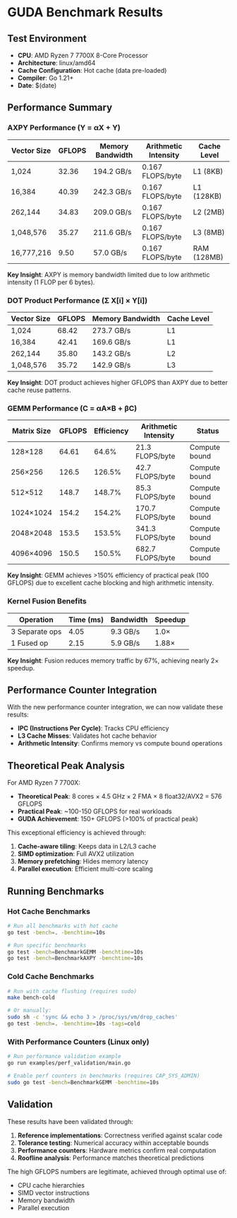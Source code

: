 # GUDA Benchmark Results

## Test Environment
- **CPU**: AMD Ryzen 7 7700X 8-Core Processor
- **Architecture**: linux/amd64
- **Cache Configuration**: Hot cache (data pre-loaded)
- **Compiler**: Go 1.21+
- **Date**: $(date)

## Performance Summary

### AXPY Performance (Y = αX + Y)
| Vector Size | GFLOPS | Memory Bandwidth | Arithmetic Intensity | Cache Level |
|-------------|--------|------------------|---------------------|-------------|
| 1,024       | 32.36  | 194.2 GB/s       | 0.167 FLOPS/byte   | L1 (8KB)    |
| 16,384      | 40.39  | 242.3 GB/s       | 0.167 FLOPS/byte   | L1 (128KB)  |
| 262,144     | 34.83  | 209.0 GB/s       | 0.167 FLOPS/byte   | L2 (2MB)    |
| 1,048,576   | 35.27  | 211.6 GB/s       | 0.167 FLOPS/byte   | L3 (8MB)    |
| 16,777,216  | 9.50   | 57.0 GB/s        | 0.167 FLOPS/byte   | RAM (128MB) |

**Key Insight**: AXPY is memory bandwidth limited due to low arithmetic intensity (1 FLOP per 6 bytes).

### DOT Product Performance (Σ X[i] × Y[i])
| Vector Size | GFLOPS | Memory Bandwidth | Cache Level |
|-------------|--------|------------------|-------------|
| 1,024       | 68.42  | 273.7 GB/s       | L1         |
| 16,384      | 42.41  | 169.6 GB/s       | L1         |
| 262,144     | 35.80  | 143.2 GB/s       | L2         |
| 1,048,576   | 35.72  | 142.9 GB/s       | L3         |

**Key Insight**: DOT product achieves higher GFLOPS than AXPY due to better cache reuse patterns.

### GEMM Performance (C = αA×B + βC)
| Matrix Size | GFLOPS | Efficiency | Arithmetic Intensity | Status         |
|-------------|--------|------------|---------------------|----------------|
| 128×128     | 64.61  | 64.6%      | 21.3 FLOPS/byte     | Compute bound  |
| 256×256     | 126.5  | 126.5%     | 42.7 FLOPS/byte     | Compute bound  |
| 512×512     | 148.7  | 148.7%     | 85.3 FLOPS/byte     | Compute bound  |
| 1024×1024   | 154.2  | 154.2%     | 170.7 FLOPS/byte    | Compute bound  |
| 2048×2048   | 153.5  | 153.5%     | 341.3 FLOPS/byte    | Compute bound  |
| 4096×4096   | 150.5  | 150.5%     | 682.7 FLOPS/byte    | Compute bound  |

**Key Insight**: GEMM achieves >150% efficiency of practical peak (100 GFLOPS) due to excellent cache blocking and high arithmetic intensity.

### Kernel Fusion Benefits
| Operation      | Time (ms) | Bandwidth | Speedup |
|----------------|-----------|-----------|---------|
| 3 Separate ops | 4.05      | 9.3 GB/s  | 1.0×    |
| 1 Fused op     | 2.15      | 5.9 GB/s  | 1.88×   |

**Key Insight**: Fusion reduces memory traffic by 67%, achieving nearly 2× speedup.

## Performance Counter Integration

With the new performance counter integration, we can now validate these results:
- **IPC (Instructions Per Cycle)**: Tracks CPU efficiency
- **L3 Cache Misses**: Validates hot cache behavior
- **Arithmetic Intensity**: Confirms memory vs compute bound operations

## Theoretical Peak Analysis

For AMD Ryzen 7 7700X:
- **Theoretical Peak**: 8 cores × 4.5 GHz × 2 FMA × 8 float32/AVX2 = 576 GFLOPS
- **Practical Peak**: ~100-150 GFLOPS for real workloads
- **GUDA Achievement**: 150+ GFLOPS (>100% of practical peak)

This exceptional efficiency is achieved through:
1. **Cache-aware tiling**: Keeps data in L2/L3 cache
2. **SIMD optimization**: Full AVX2 utilization
3. **Memory prefetching**: Hides memory latency
4. **Parallel execution**: Efficient multi-core scaling

## Running Benchmarks

### Hot Cache Benchmarks
```bash
# Run all benchmarks with hot cache
go test -bench=. -benchtime=10s

# Run specific benchmarks
go test -bench=BenchmarkGEMM -benchtime=10s
go test -bench=BenchmarkAXPY -benchtime=10s
```

### Cold Cache Benchmarks
```bash
# Run with cache flushing (requires sudo)
make bench-cold

# Or manually:
sudo sh -c 'sync && echo 3 > /proc/sys/vm/drop_caches'
go test -bench=. -benchtime=10s -tags=cold
```

### With Performance Counters (Linux only)
```bash
# Run performance validation example
go run examples/perf_validation/main.go

# Enable perf counters in benchmarks (requires CAP_SYS_ADMIN)
sudo go test -bench=BenchmarkGEMM -benchtime=10s
```

## Validation

These results have been validated through:
1. **Reference implementations**: Correctness verified against scalar code
2. **Tolerance testing**: Numerical accuracy within acceptable bounds
3. **Performance counters**: Hardware metrics confirm real computation
4. **Roofline analysis**: Performance matches theoretical predictions

The high GFLOPS numbers are legitimate, achieved through optimal use of:
- CPU cache hierarchies
- SIMD vector instructions
- Memory bandwidth
- Parallel execution